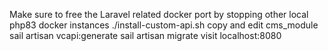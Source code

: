 Make sure to free the Laravel related docker port by stopping other local php83 docker instances
./install-custom-api.sh
copy and edit cms_module
sail artisan vcapi:generate
sail artisan migrate
visit localhost:8080
